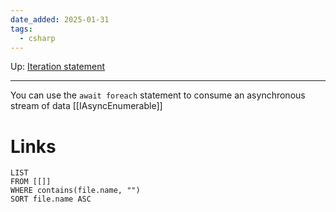 ```yaml
---
date_added: 2025-01-31
tags:
  - csharp
---
```

Up: [Iteration statement](Iteration%20statement.md)
___
 You can use the `await foreach` statement to consume an asynchronous stream of data [[IAsyncEnumerable]]
# Links
```dataview
LIST
FROM [[]]
WHERE contains(file.name, "")
SORT file.name ASC
```
